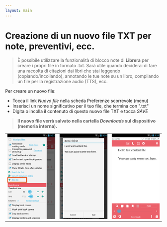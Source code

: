```yaml
---
layout: main
---
```


# Creazione di un nuovo file TXT per note, preventivi, ecc.

> È possibile utilizzare la funzionalità di blocco note di **Librera** per creare i propri file in formato .txt. Sarà utile quando deciderai di fare una raccolta di citazioni dai libri che stai leggendo (copiando/incollando), annotando le tue note su un libro, compilando un file per la registrazione audio (TTS), ecc.

Per creare un nuovo file:
* Tocca il link _Nuovo file_ nella scheda Preferenze scorrevole (menu)
* Inserisci un nome significativo per il tuo file, che termina con &quot;.txt&quot;
* Digita o incolla il contenuto di questo nuovo file TXT e tocca _SAVE_
> **Il nuovo file verrà salvato nella cartella _Downloads_ sul dispositivo (memoria interna).**

||||
|-|-|-|
|![](1.png)|![](2.png)|![](3.png)|
